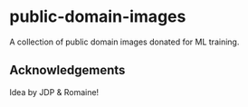 # public-domain-images
A collection of public domain images donated for ML training.

## Acknowledgements
Idea by JDP & Romaine!
